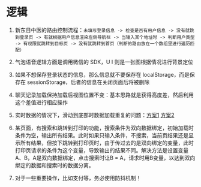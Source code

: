 # 逻辑

1. 新东日中医的路由控制流程：`未填写登录信息 -> 检查是否有用户信息 -> 没有就跳到登录页 -> 有就根据用户信息渲染左侧导航栏 -> 当输入某个地址时 -> 判断用户类型 -> 有权限就跳转到目标页 -> 没有就跳转到首页（判断的路由放在一个数组里进行遍历匹配）`

2. 气泡语音逻辑方面是调用微信的 SDK，U I 则是一张图根据情况进行背景定位

3. 如果不想保存登录状态的信息，那么信息就不要保存在 localStorage，而是保存在 sessionStorage，后者的信息在关闭页面后将被删除

4. 聊天记录加载保持加载后视图位置不变：基本思路就是获得高度差，然后利用这个差值进行相应操作

5. 实时数据的情况下，滑动到底部时数据加载重复的问题：[方案1](https://segmentfault.com/q/1010000007247723) [方案2](https://segmentfault.com/q/1010000002654914)

6. 某页面，有搜索和跳转到打印的功能，搜索条件为双向数据绑定，初始加载时条件为空，输出所有结果。此时如果只输入条件，不搜索，当前页结果还是显示所有结果，但按下跳转到打印页时，由于传过去的是双向绑定的变量，此时打印页请求的条件为这个变量，导致输出的结果不同。解决方法是设置变量A、B，A是双向数据绑定，点击搜索时让B = A，请求时用B变量，以达到双向绑定的数据和搜索时的数据分离。

7. 对于一些重要操作，比如支付等，务必使用防抖机制！